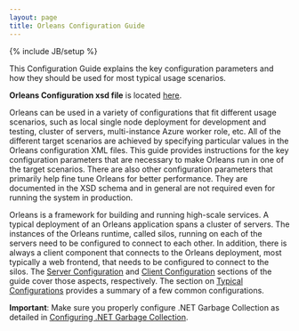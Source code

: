 ```yaml
---
layout: page
title: Orleans Configuration Guide
---
```

{% include JB/setup %}

This Configuration Guide explains the key configuration parameters and how they should be used for most typical usage scenarios. 

**Orleans Configuration xsd file** is located [here](https://github.com/dotnet/orleans/blob/master/src/Orleans/Configuration/OrleansConfiguration.xsd).

Orleans can be used in a variety of configurations that fit different usage scenarios, such as local single node deployment for development and testing, cluster of servers, multi-instance Azure worker role, etc. All of the different target scenarios are achieved by specifying particular values in the Orleans configuration XML files. This guide provides instructions for the key configuration parameters that are necessary to make Orleans run in one of the target scenarios. There are also other configuration parameters that primarily help fine tune Orleans for better performance. They are documented in the XSD schema and in general are not required even for running the system in production.

 Orleans is a framework for building and running high-scale services. A typical deployment of an Orleans application spans a cluster of servers. The instances of the Orleans runtime, called silos, running on each of the servers need to be configured to connect to each other. In addition, there is always a client component that connects to the Orleans deployment, most typically a web frontend, that needs to be configured to connect to the silos. The [Server Configuration](Server-Configuration) and [Client Configuration](Client-Configuration) sections of the guide cover those aspects, respectively. The section on [Typical Configurations](Typical-Configurations) provides a summary of a few common configurations.

**Important**: Make sure you properly configure .NET Garbage Collection as detailed in [Configuring .NET Garbage Collection](http://dotnet.github.io/orleans/Advanced-Concepts/Configuring-.NET-Garbage-Collection).

